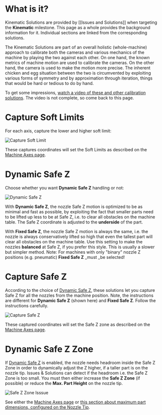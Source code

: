 # What is it?

Kinematic Solutions are provided by [[Issues and Solutions]] when targeting the **Kinematic** milestone. This page as a whole provides the background information for it. Individual sections are linked from the corresponding solutions.  

The Kinematic Solutions are part of an overall holistic (whole-machine) approach to calibrate both the cameras and various mechanics of the machine by playing the two against each other. On one hand, the known metrics of machine motion are used to calibrate the cameras. On the other hand, the camera is used to make the motion more precise. The inherent chicken and egg situation between the two is circumvented by exploiting various forms of symmetry and by approximation through iteration, things that would be hard or tedious to do by hand. 

To get some impressions, [watch a video of these and other calibration solutions](https://youtu.be/md68n_J7uto). The video is not complete, so come back to this page.

# Capture Soft Limits

For each axis, capture the lower and higher soft limit:

![Capture Soft Limit](https://user-images.githubusercontent.com/9963310/129459436-55511299-6a66-4d49-91e5-2a7d56d2c294.png)

These captures coordinates will set the Soft Limits as described on the [Machine Axes page](https://github.com/openpnp/openpnp/wiki/Machine-Axes#kinematic-settings--axis-limits).

# Dynamic Safe Z
Choose whether you want **Dynamic Safe Z** handling or not: 

![Dynamic Safe Z](https://user-images.githubusercontent.com/9963310/129459347-17eab60a-6ca3-423e-bf26-699f0c0097a8.png)

With **Dynamic Safe Z**, the nozzle Safe Z motion is optimized to be as minimal and fast as possible, by exploiting the fact that smaller parts need to be lifted up less to be at Safe Z, i.e. to clear all obstacles on the machine table. The Safe Z coordinate is adjusted to the **underside** of the part. 

With **Fixed Safe Z**, the nozzle Safe Z motion is always the same, i.e. the nozzle is always conservatively lifted so high that even the tallest part will clear all obstacles on the machine table. Use this setting to make the nozzles **balanced** at Safe Z, if you prefer this style. This is usually a slower but simpler method. Note: For machines with only "binary" nozzle Z positions (e.g. pneumatic) **Fixed Safe Z** _must _be selected!

# Capture Safe Z

According to the choice of [Dynamic Safe Z](#dynamic-safe-z), these solutions let you capture Safe Z for all the nozzles from the machine position. Note, the instructions are different for **Dynamic Safe Z** (shown here) and **Fixed Safe Z**. Follow the instructions carefully.

![Capture Safe Z](https://user-images.githubusercontent.com/9963310/129459402-b644dfd6-2af6-4cb8-a114-9353ae372772.png)

These captured coordinates will set the Safe Z zone as described on the [Machine Axes page](https://github.com/openpnp/openpnp/wiki/Machine-Axes#kinematic-settings--axis-limits).

# Dynamic Safe Z Zone

If [Dynamic Safe Z](#dynamic-safe-z) is enabled, the nozzle needs headroom inside the Safe Z Zone in order to dynamically adjust the Z higher, if a taller part is on the nozzle tip. Issues & Solutions can detect if the headroom i.e. the Safe Z Zone is too small. You must then either increase the **Safe Z Zone** (if possible) or reduce the **Max. Part Height** on the nozzle tip. 

![Safe Z Zone Isssue](https://user-images.githubusercontent.com/9963310/162012365-124e356a-ee21-4c82-8f48-dd528169d811.png)

See either the [Machine Axes page](https://github.com/openpnp/openpnp/wiki/Machine-Axes#kinematic-settings--axis-limits) or [this section about maximum part dimensions, configured on the Nozzle Tip](https://github.com/openpnp/openpnp/wiki/Contact-Probing-Nozzle#part-dimensions).


